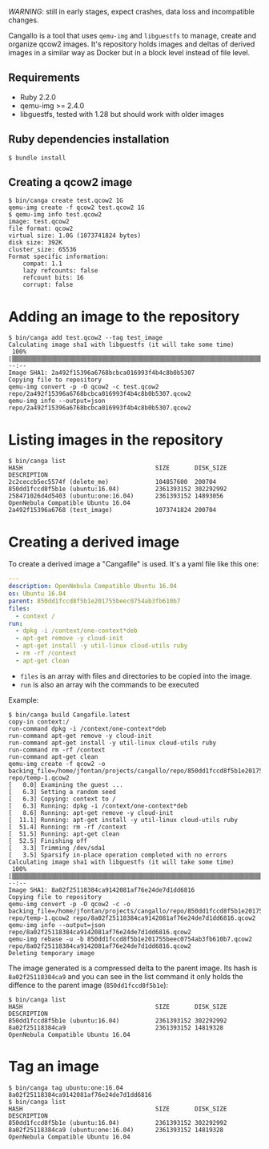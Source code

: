 
*WARNING*: still in early stages, expect crashes, data loss and incompatible changes.

Cangallo is a tool that uses `qemu-img` and `libguestfs` to manage, create and organize qcow2 images. It's repository holds images and deltas of derived images in a similar way as Docker but in a block level instead of file level.

## Requirements

* Ruby 2.2.0
* qemu-img >= 2.4.0
* libguestfs, tested with 1.28 but should work with older images

## Ruby dependencies installation

```
$ bundle install
```

## Creating a qcow2 image

```
$ bin/canga create test.qcow2 1G
qemu-img create -f qcow2 test.qcow2 1G
$ qemu-img info test.qcow2
image: test.qcow2
file format: qcow2
virtual size: 1.0G (1073741824 bytes)
disk size: 392K
cluster_size: 65536
Format specific information:
    compat: 1.1
    lazy refcounts: false
    refcount bits: 16
    corrupt: false
```

# Adding an image to the repository

```
$ bin/canga add test.qcow2 --tag test_image
Calculating image sha1 with libguestfs (it will take some time)
 100% ⟦▒▒▒▒▒▒▒▒▒▒▒▒▒▒▒▒▒▒▒▒▒▒▒▒▒▒▒▒▒▒▒▒▒▒▒▒▒▒▒▒▒▒▒▒▒▒▒▒▒▒▒▒▒▒▒▒▒▒▒▒▒▒▒▒▒▒▒▒▒▒▒▒▒▒▒▒▒▒▒▒⟧ --:--
Image SHA1: 2a492f15396a6768bcbca016993f4b4c8b0b5307
Copying file to repository
qemu-img convert -p -O qcow2 -c test.qcow2 repo/2a492f15396a6768bcbca016993f4b4c8b0b5307.qcow2
qemu-img info --output=json repo/2a492f15396a6768bcbca016993f4b4c8b0b5307.qcow2
```

# Listing images in the repository

```
$ bin/canga list
HASH                                     SIZE       DISK_SIZE  DESCRIPTION
2c2ceccb5ec5574f (delete_me)             104857600  200704
850dd1fccd8f5b1e (ubuntu:16.04)          2361393152 302292992
258471026d4d5403 (ubuntu:one:16.04)      2361393152 14893056   OpenNebula Compatible Ubuntu 16.04
2a492f15396a6768 (test_image)            1073741824 200704
```

# Creating a derived image

To create a derived image a "Cangafile" is used. It's a yaml file like this one:

```yaml
---
description: OpenNebula Compatible Ubuntu 16.04
os: Ubuntu 16.04
parent: 850dd1fccd8f5b1e201755beec0754ab3fb610b7
files:
  - context /
run:
  - dpkg -i /context/one-context*deb
  - apt-get remove -y cloud-init
  - apt-get install -y util-linux cloud-utils ruby
  - rm -rf /context
  - apt-get clean
```

* `files` is an array with files and directories to be copied into the image.
* `run` is also an array wih the commands to be executed

Example:

```
$ bin/canga build Cangafile.latest
copy-in context:/
run-command dpkg -i /context/one-context*deb
run-command apt-get remove -y cloud-init
run-command apt-get install -y util-linux cloud-utils ruby
run-command rm -rf /context
run-command apt-get clean
qemu-img create -f qcow2 -o backing_file=/home/jfontan/projects/cangallo/repo/850dd1fccd8f5b1e201755beec0754ab3fb610b7.qcow2 repo/temp-1.qcow2
[   0.0] Examining the guest ...
[   6.3] Setting a random seed
[   6.3] Copying: context to /
[   6.3] Running: dpkg -i /context/one-context*deb
[   8.6] Running: apt-get remove -y cloud-init
[  11.1] Running: apt-get install -y util-linux cloud-utils ruby
[  51.4] Running: rm -rf /context
[  51.5] Running: apt-get clean
[  52.5] Finishing off
[   3.3] Trimming /dev/sda1
[   3.5] Sparsify in-place operation completed with no errors
Calculating image sha1 with libguestfs (it will take some time)
 100% ⟦▒▒▒▒▒▒▒▒▒▒▒▒▒▒▒▒▒▒▒▒▒▒▒▒▒▒▒▒▒▒▒▒▒▒▒▒▒▒▒▒▒▒▒▒▒▒▒▒▒▒▒▒▒▒▒▒▒▒▒▒▒▒▒▒▒▒▒▒▒▒▒▒▒▒▒▒▒▒▒▒⟧ --:--
Image SHA1: 8a02f25118384ca9142081af76e24de7d1dd6816
Copying file to repository
qemu-img convert -p -O qcow2 -c -o backing_file=/home/jfontan/projects/cangallo/repo/850dd1fccd8f5b1e201755beec0754ab3fb610b7.qcow2 repo/temp-1.qcow2 repo/8a02f25118384ca9142081af76e24de7d1dd6816.qcow2
qemu-img info --output=json repo/8a02f25118384ca9142081af76e24de7d1dd6816.qcow2
qemu-img rebase -u -b 850dd1fccd8f5b1e201755beec0754ab3fb610b7.qcow2 repo/8a02f25118384ca9142081af76e24de7d1dd6816.qcow2
Deleting temporary image
```

The image generated is a compressed delta to the parent image. Its hash is `8a02f25118384ca9` and you can see in the list command it only holds the diffence to the parent image (`850dd1fccd8f5b1e`):

```
$ bin/canga list
HASH                                     SIZE       DISK_SIZE  DESCRIPTION
850dd1fccd8f5b1e (ubuntu:16.04)          2361393152 302292992
8a02f25118384ca9                         2361393152 14819328   OpenNebula Compatible Ubuntu 16.04
```

# Tag an image

```
$ bin/canga tag ubuntu:one:16.04 8a02f25118384ca9142081af76e24de7d1dd6816
$ bin/canga list
HASH                                     SIZE       DISK_SIZE  DESCRIPTION
850dd1fccd8f5b1e (ubuntu:16.04)          2361393152 302292992
8a02f25118384ca9 (ubuntu:one:16.04)      2361393152 14819328   OpenNebula Compatible Ubuntu 16.04
```




